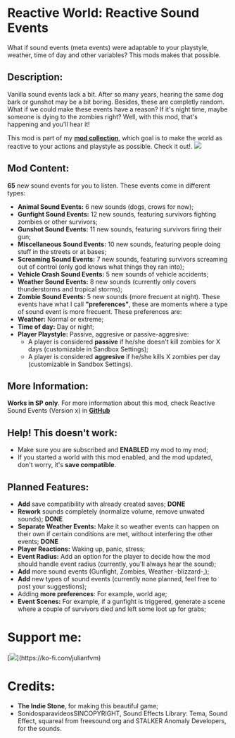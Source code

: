 # Reactive World: Reactive Sound Events
What if sound events (meta events) were adaptable to your playstyle, weather, time of day and other variables? This mods makes that possible.

## Description:
Vanilla sound events lack a bit. After so many years, hearing the same dog bark or gunshot may be a bit boring. Besides, these are completly random. What if we could make these events have a reason? If it's night time, maybe someone is dying to the zombies right? Well, with this mod, that's happening and you'll hear it!

This mod is part of my [**mod collection**](https://steamcommunity.com/sharedfiles/filedetails/?id=2969507692), which goal is to make the world as reactive to your actions and playstyle as possible. Check it out!.
[![](https://i.ibb.co/W5PkHbn/Promo.png)](https://steamcommunity.com/sharedfiles/filedetails/?id=2969507692)

## Mod Content:
**65** new sound events for you to listen. These events come in different types:
- **Animal Sound Events:** 6 new sounds (dogs, crows for now);
- **Gunfight Sound Events:** 12 new sounds, featuring survivors fighting zombies or other survivors;
- **Gunshot Sound Events:** 11 new sounds, featuring survivors firing their gun;
- **Miscellaneous Sound Events:** 10 new sounds, featuring people doing stuff in the streets or at bases;
- **Screaming Sound Events:** 7 new sounds, featuring survivors screaming out of control (only god knows what things they ran into);
- **Vehicle Crash Sound Events:** 5 new sounds of vehicle accidents;
- **Weather Sound Events:** 8 new sounds (currently only covers thunderstorms and tropical storms);
- **Zombie Sound Events:** 5 new sounds (more frecuent at night).
These events have what I call **"preferences"**, these are moments where a type of sound event is more frecuent. These preferences are:
- **Weather:** Normal or extreme;
- **Time of day:** Day or night;
- **Player Playstyle:** Passive, aggresive or passive-aggresive:
    - A player is considered **passive** if he/she doesn't kill zombies for X days (customizable in Sandbox Settings);
    - A player is considered **aggresive** if he/she kills X zombies per day (customizable in Sandbox Settings).

## More Information:
**Works in SP only**. For more information about this mod, check Reactive Sound Events (Version x) in [**GitHub**](https://github.com/JaaF97/Reactive-World-Mod-Collection)

## Help! This doesn't work:
- Make sure you are subscribed and **ENABLED** my mod to my mod;
- If you started a world with this mod enabled, and the mod updated, don't worry, it's **save compatible**.

## Planned Features:
- **Add** save compatibility with already created saves; **DONE**
- **Rework** sounds completely (normalize volume, remove unwated sounds); **DONE**
- **Separate Weather Events:** Make it so weather events can happen on their own if certain conditions are met, without interfering the other events; **DONE**
- **Player Reactions:** Waking up, panic, stress;
- **Event Radius:** Add an option for the player to decide how the mod should handle event radius (currently, you'll always hear the sound);
- **Add** more sound events (Gunfight, Zombies, Weather -blizzard-,);
- **Add** new types of sound events (currently none planned, feel free to post your suggestions);
- Adding **more preferences**: For example, world age;
- **Event Scenes:** For example, if a gunfight is triggered, generate a scene where a couple of survivors died and left some loot up for grabs;

# Support me:
[![](https://storage.ko-fi.com/cdn/brandasset/kofi_bg_tag_dark.png?_gl=1*p432j*_ga*NzY5MDg3NjU4LjE2ODI4NDA5MjU.*_ga_M13FZ7VQ2C*MTY4MjkxMjgyOC4zLjEuMTY4MjkxNDQ5OS41MS4wLjA.)](https://ko-fi.com/julianfvm)

# Credits:
- **The Indie Stone**, for making this beautiful game;
- SonidosparavideosSINCOPYRIGHT, Sound Effects Library: Tema, Sound Effect, squareal from freesound.org and STALKER Anomaly Developers, for the sounds.